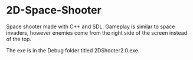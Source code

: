 # 2D-Space-Shooter
Space shooter made with C++ and SDL.
Gameplay is similar to space invaders, however enemies come from the right side of the screen instead of the top. 

The exe is in the Debug folder titled 2DShooter2.0.exe. 
